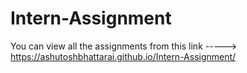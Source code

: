 # Intern-Assignment
You can view all the assignments from this link -----> https://ashutoshbhattarai.github.io/Intern-Assignment/
